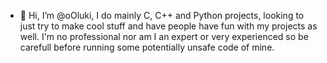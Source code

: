 - 👋 Hi, I’m @oOluki, I do
mainly C, C++ and Python projects, looking to just try to make cool stuff and have people have fun with my projects as well.
I'm no professional nor am I an expert or very experienced so be carefull before running some potentially unsafe code of mine.

<!---
oOluki/oOluki is a ✨ special ✨ repository because its `README.md` (this file) appears on your GitHub profile.
You can click the Preview link to take a look at your changes.
--->
